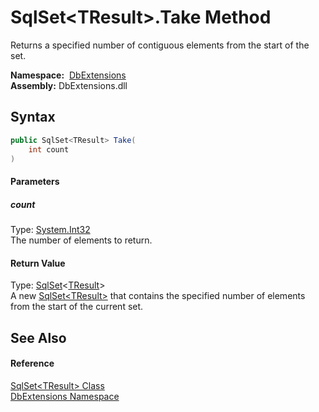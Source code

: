 SqlSet&lt;TResult>.Take Method
==============================
Returns a specified number of contiguous elements from the start of the set.

  **Namespace:**  [DbExtensions][1]  
  **Assembly:** DbExtensions.dll

Syntax
------

```csharp
public SqlSet<TResult> Take(
	int count
)
```

#### Parameters

##### *count*
Type: [System.Int32][2]  
The number of elements to return.

#### Return Value
Type: [SqlSet][3]&lt;[TResult][3]>  
A new [SqlSet&lt;TResult>][3] that contains the specified number of elements from the start of the current set.

See Also
--------

#### Reference
[SqlSet&lt;TResult> Class][3]  
[DbExtensions Namespace][1]  

[1]: ../README.md
[2]: https://docs.microsoft.com/dotnet/api/system.int32
[3]: README.md